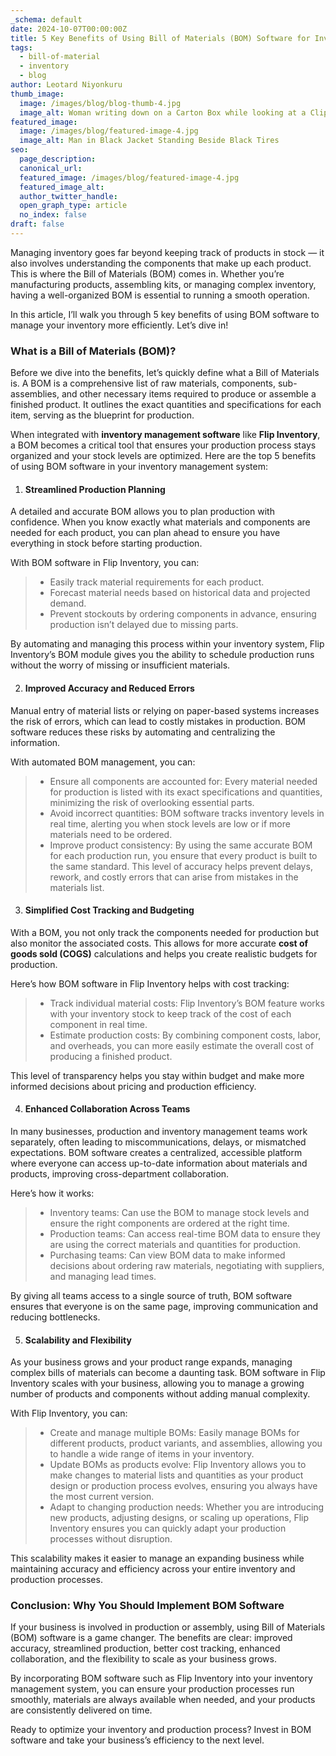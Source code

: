 ```yaml
---
_schema: default
date: 2024-10-07T00:00:00Z
title: 5 Key Benefits of Using Bill of Materials (BOM) Software for Inventory Management
tags:
  - bill-of-material
  - inventory
  - blog
author: Leotard Niyonkuru
thumb_image:
  image: /images/blog/blog-thumb-4.jpg
  image_alt: Woman writing down on a Carton Box while looking at a Clipboard
featured_image:
  image: /images/blog/featured-image-4.jpg
  image_alt: Man in Black Jacket Standing Beside Black Tires
seo:
  page_description:
  canonical_url:
  featured_image: /images/blog/featured-image-4.jpg
  featured_image_alt:
  author_twitter_handle:
  open_graph_type: article
  no_index: false
draft: false
---
```

Managing inventory goes far beyond keeping track of products in stock — it also involves understanding the components that make up each product. This is where the Bill of Materials (BOM) comes in. Whether you’re manufacturing products, assembling kits, or managing complex inventory, having a well-organized BOM is essential to running a smooth operation.

In this article, I’ll walk you through 5 key benefits of using BOM software to manage your inventory more efficiently. Let’s dive in!

### What is a Bill of Materials (BOM)?

Before we dive into the benefits, let’s quickly define what a Bill of Materials is. A BOM is a comprehensive list of raw materials, components, sub-assemblies, and other necessary items required to produce or assemble a finished product. It outlines the exact quantities and specifications for each item, serving as the blueprint for production.

When integrated with **inventory management software** like **Flip Inventory**, a BOM becomes a critical tool that ensures your production process stays organized and your stock levels are optimized. Here are the top 5 benefits of using BOM software in your inventory management system:

1. #### Streamlined Production Planning
A detailed and accurate BOM allows you to plan production with confidence. When you know exactly what materials and components are needed for each product, you can plan ahead to ensure you have everything in stock before starting production.

With BOM software in Flip Inventory, you can:

> * Easily track material requirements for each product.
> * Forecast material needs based on historical data and projected demand.
> * Prevent stockouts by ordering components in advance, ensuring production isn’t delayed due to missing parts.

By automating and managing this process within your inventory system, Flip Inventory’s BOM module gives you the ability to schedule production runs without the worry of missing or insufficient materials.

2. #### Improved Accuracy and Reduced Errors
Manual entry of material lists or relying on paper-based systems increases the risk of errors, which can lead to costly mistakes in production. BOM software reduces these risks by automating and centralizing the information.

With automated BOM management, you can:

> * Ensure all components are accounted for: Every material needed for production is listed with its exact specifications and quantities, minimizing the risk of overlooking essential parts.
> * Avoid incorrect quantities: BOM software tracks inventory levels in real time, alerting you when stock levels are low or if more materials need to be ordered.
> * Improve product consistency: By using the same accurate BOM for each production run, you ensure that every product is built to the same standard.
This level of accuracy helps prevent delays, rework, and costly errors that can arise from mistakes in the materials list.

3. #### Simplified Cost Tracking and Budgeting
With a BOM, you not only track the components needed for production but also monitor the associated costs. This allows for more accurate **cost of goods sold (COGS)** calculations and helps you create realistic budgets for production.

Here’s how BOM software in Flip Inventory helps with cost tracking:

> * Track individual material costs: Flip Inventory’s BOM feature works with your inventory stock to keep track of the cost of each component in real time.
> * Estimate production costs: By combining component costs, labor, and overheads, you can more easily estimate the overall cost of producing a finished product.

This level of transparency helps you stay within budget and make more informed decisions about pricing and production efficiency.

4. #### Enhanced Collaboration Across Teams
In many businesses, production and inventory management teams work separately, often leading to miscommunications, delays, or mismatched expectations. BOM software creates a centralized, accessible platform where everyone can access up-to-date information about materials and products, improving cross-department collaboration.

Here’s how it works:

> * Inventory teams: Can use the BOM to manage stock levels and ensure the right components are ordered at the right time.
> * Production teams: Can access real-time BOM data to ensure they are using the correct materials and quantities for production.
> * Purchasing teams: Can view BOM data to make informed decisions about ordering raw materials, negotiating with suppliers, and managing lead times.

By giving all teams access to a single source of truth, BOM software ensures that everyone is on the same page, improving communication and reducing bottlenecks.

5. #### Scalability and Flexibility
As your business grows and your product range expands, managing complex bills of materials can become a daunting task. BOM software in Flip Inventory scales with your business, allowing you to manage a growing number of products and components without adding manual complexity.

With Flip Inventory, you can:

> * Create and manage multiple BOMs: Easily manage BOMs for different products, product variants, and assemblies, allowing you to handle a wide range of items in your inventory.
> * Update BOMs as products evolve: Flip Inventory allows you to make changes to material lists and quantities as your product design or production process evolves, ensuring you always have the most current version.
> * Adapt to changing production needs: Whether you are introducing new products, adjusting designs, or scaling up operations, Flip Inventory ensures you can quickly adapt your production processes without disruption.

This scalability makes it easier to manage an expanding business while maintaining accuracy and efficiency across your entire inventory and production processes.

### Conclusion: Why You Should Implement BOM Software

If your business is involved in production or assembly, using Bill of Materials (BOM) software is a game changer. The benefits are clear: improved accuracy, streamlined production, better cost tracking, enhanced collaboration, and the flexibility to scale as your business grows.

By incorporating BOM software such as Flip Inventory into your inventory management system, you can ensure your production processes run smoothly, materials are always available when needed, and your products are consistently delivered on time.

Ready to optimize your inventory and production process? Invest in BOM software and take your business’s efficiency to the next level.
